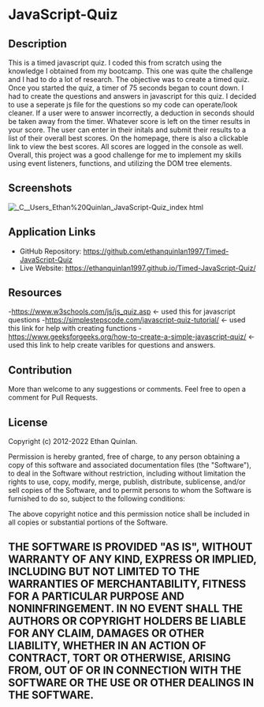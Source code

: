 # JavaScript-Quiz

## Description

This is a timed javascript quiz. I coded this from scratch using the knowledge I obtained from my bootcamp. This one was quite the challenge and I had to do a lot of research. The objective was to create a timed quiz. Once you started the quiz, a timer of 75 seconds began to count down. I had to create the questions and answers in javascript for this quiz. I decided to use a seperate js file for the questions so my code can operate/look cleaner. If a user were to answer incorrectly, a deduction in seconds should be taken away from the timer. Whatever score is left on the timer results in your score. The user can enter in their initals and submit their results to a list of their overall best scores. On the homepage, there is also a clickable link to view the best scores. All scores are logged in the console as well. Overall, this project was a good challenge for me to implement my skills using event listeners, functions, and utilizing the DOM tree elements.


## Screenshots

![_C__Users_Ethan%20Quinlan_JavaScript-Quiz_index html](https://user-images.githubusercontent.com/111590402/200465538-131e16b4-2501-4f56-be57-b031278bc39b.png)

## Application Links

- GitHub Repository: https://github.com/ethanquinlan1997/Timed-JavaScript-Quiz
- Live Website: https://ethanquinlan1997.github.io/Timed-JavaScript-Quiz/

## Resources

-https://www.w3schools.com/js/js_quiz.asp <- used this for javascript questions
-https://simplestepscode.com/javascript-quiz-tutorial/ <- used this link for help with creating functions
-https://www.geeksforgeeks.org/how-to-create-a-simple-javascript-quiz/ <- used this link to help create varibles for questions and answers.

## Contribution

More than welcome to any suggestions or comments. Feel free to open a comment for Pull Requests. 

## License

Copyright (c) 2012-2022 Ethan Quinlan.

Permission is hereby granted, free of charge, to any person obtaining
a copy of this software and associated documentation files (the
"Software"), to deal in the Software without restriction, including
without limitation the rights to use, copy, modify, merge, publish,
distribute, sublicense, and/or sell copies of the Software, and to
permit persons to whom the Software is furnished to do so, subject to
the following conditions:

The above copyright notice and this permission notice shall be
included in all copies or substantial portions of the Software.

THE SOFTWARE IS PROVIDED "AS IS", WITHOUT WARRANTY OF ANY KIND,
EXPRESS OR IMPLIED, INCLUDING BUT NOT LIMITED TO THE WARRANTIES OF
MERCHANTABILITY, FITNESS FOR A PARTICULAR PURPOSE AND
NONINFRINGEMENT. IN NO EVENT SHALL THE AUTHORS OR COPYRIGHT HOLDERS BE
LIABLE FOR ANY CLAIM, DAMAGES OR OTHER LIABILITY, WHETHER IN AN ACTION
OF CONTRACT, TORT OR OTHERWISE, ARISING FROM, OUT OF OR IN CONNECTION
WITH THE SOFTWARE OR THE USE OR OTHER DEALINGS IN THE SOFTWARE.
---